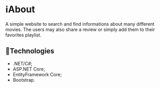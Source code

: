 # ℹ️About
A simple website to search and find informations about many different movies. The users may also share a review or simply add them to their favorites playlist.

## 🧰Technologies
- .NET/C#;
- ASP.NET Core;
- EntityFramework Core;
- Bootstrap.
